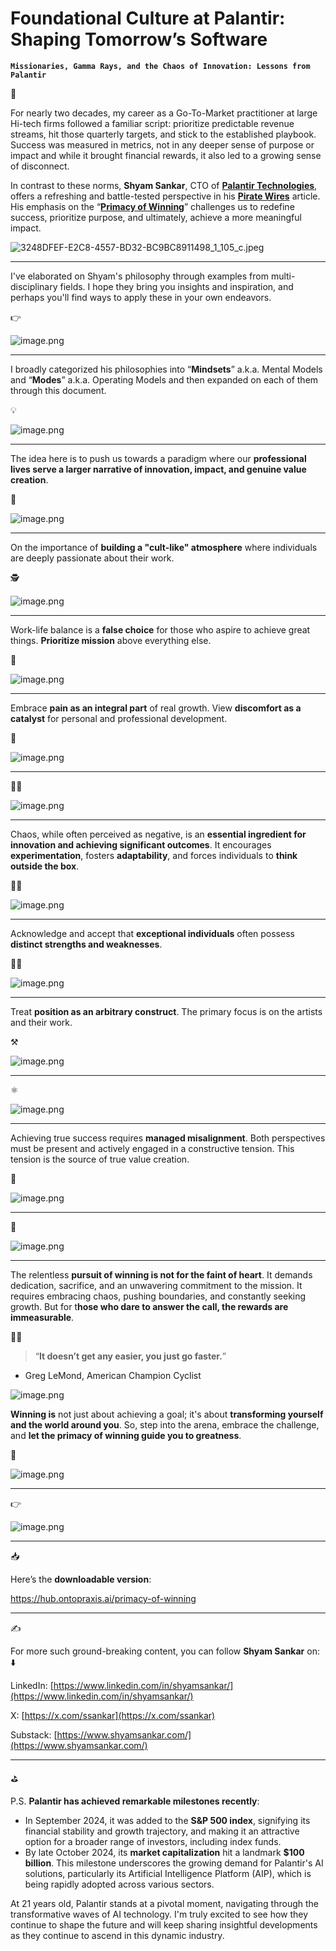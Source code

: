 # Foundational Culture at Palantir: Shaping Tomorrow’s Software

**`Missionaries, Gamma Rays, and the Chaos of Innovation: Lessons from Palantir`**

<aside markdown="1">
🚀

For nearly two decades, my career as a Go-To-Market practitioner at large Hi-tech firms followed a familiar script: prioritize predictable revenue streams, hit those quarterly targets, and stick to the established playbook.  Success was measured in metrics, not in any deeper sense of purpose or impact and while it brought financial rewards, it also led to a growing sense of disconnect.

In contrast to these norms, **Shyam Sankar**, CTO of [**Palantir Technologies**](https://www.palantir.com/), offers a refreshing and battle-tested perspective in his [**Pirate Wires**](https://www.piratewires.com/) article. His emphasis on the “[**Primacy of Winning**](https://www.piratewires.com/p/primacy-of-winning-shyam-sankar-palantir)” challenges us to redefine success, prioritize purpose, and ultimately, achieve a more meaningful impact.

</aside>

![3248DFEF-E2C8-4557-BD32-BC9BC8911498_1_105_c.jpeg](3248DFEF-E2C8-4557-BD32-BC9BC8911498_1_105_c.jpeg)

---

I've elaborated on Shyam's philosophy through examples from multi-disciplinary fields. I hope they bring you insights and inspiration, and perhaps you'll find ways to apply these in your own endeavors.

<aside markdown="1">
👉

![image.png](image.png)

</aside>

---

I broadly categorized his philosophies into “**Mindsets**” a.k.a. Mental Models and “**Modes**” a.k.a. Operating Models and then expanded on each of them through this document. 

<aside markdown="1">
💡

![image.png](image-1.png)

</aside>

---

The idea here is to push us towards a paradigm where our **professional lives serve a larger narrative of innovation, impact, and genuine value creation**.

<aside markdown="1">
🏅

![image.png](image-2.png)

</aside>

---

On the importance of **building a "cult-like" atmosphere** where individuals are deeply passionate about their work.

<aside markdown="1">
🕵️

![image.png](image-3.png)

</aside>

---

Work-life balance is a **false choice** for those who aspire to achieve great things. **Prioritize mission** above everything else.

<aside markdown="1">
🤹

![image.png](image-4.png)

</aside>

---

Embrace **pain as an integral part** of real growth. View **discomfort as a catalyst** for personal and professional development.

<aside markdown="1">
💪

![image.png](image-5.png)

</aside>

---

<aside markdown="1">
🧑‍🎨

![image.png](image-6.png)

</aside>

---

Chaos, while often perceived as negative, is an **essential ingredient for innovation and achieving significant outcomes**. It encourages **experimentation**, fosters **adaptability**, and forces individuals to **think outside the box**.

<aside markdown="1">
🤷‍♀️

![image.png](image-7.png)

</aside>

---

Acknowledge and accept that **exceptional individuals** often possess **distinct strengths and weaknesses**.

<aside markdown="1">
🦸‍♀️

![image.png](image-8.png)

</aside>

---

Treat **position as an arbitrary construct**. The primary focus is on the artists and their work.

<aside markdown="1">
⚒️

![image.png](image-9.png)

</aside>

---

<aside markdown="1">
⚛️

![image.png](image-10.png)

</aside>

---

Achieving true success requires **managed misalignment**. Both perspectives must be present and actively engaged in a constructive tension. This tension is the source of true value creation.

<aside markdown="1">
🤔

![image.png](image-11.png)

</aside>

---

<aside markdown="1">
🥷

![image.png](image-12.png)

</aside>

---

The relentless **pursuit of winning is not for the faint of heart**. It demands dedication, sacrifice, and an unwavering commitment to the mission. It requires embracing chaos, pushing boundaries, and constantly seeking growth. But for t**hose who dare to answer the call, the rewards are immeasurable**. 

<aside markdown="1">
🚴‍♂️

> “**It doesn’t get any easier, you just go faster.**” 
- Greg LeMond, American Champion Cyclist
> 
</aside>

![image.png](image-13.png)

**Winning is** not just about achieving a goal; it's about **transforming yourself and the world around you**. So, step into the arena, embrace the challenge, and **let the primacy of winning guide you to greatness**.

<aside markdown="1">
🙌

![image.png](image-14.png)

</aside>

---

<aside markdown="1">
👉

![image.png](image-15.png)

</aside>

---

<aside markdown="1">
📥

Here’s the **downloadable version**:

https://hub.ontopraxis.ai/primacy-of-winning

</aside>

---

<aside markdown="1">
✍️

For more such ground-breaking content, you can follow **Shyam Sankar** on: ⬇️

LinkedIn: [https://www.linkedin.com/in/shyamsankar/](https://www.linkedin.com/in/shyamsankar/)

X: [https://x.com/ssankar](https://x.com/ssankar)

Substack: [https://www.shyamsankar.com/](https://www.shyamsankar.com/)

</aside>

---

<aside markdown="1">
⛳

P.S. **Palantir has achieved remarkable milestones recently**:

- In September 2024, it was added to the **S&P 500 index**, signifying its financial stability and growth trajectory, and making it an attractive option for a broader range of investors, including index funds.
- By late October 2024, its **market capitalization** hit a landmark **$100 billion**. This milestone underscores the growing demand for Palantir's AI solutions, particularly its Artificial Intelligence Platform (AIP), which is being rapidly adopted across various sectors.

At 21 years old, Palantir stands at a pivotal moment, navigating through the transformative waves of AI technology. I'm truly excited to see how they continue to shape the future and will keep sharing insightful developments as they continue to ascend in this dynamic industry.

</aside>
